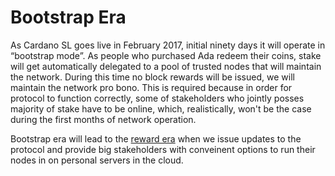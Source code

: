 # Bootstrap Era

As Cardano SL goes live in February 2017, initial ninety days it will
operate in “bootstrap mode”. As people who purchased Ada redeem their
coins, stake will get automatically delegated to a pool of trusted nodes
that will maintain the network. During this time no block rewards will
be issued, we will maintain the network pro bono. This is required
because in order for protocol to function correctly, some of
stakeholders who jointly posses majority of stake have to be online,
which, realistically, won't be the case during the first months of
network operation.

Bootstrap era will lead to the [reward era](/timeline/reward) when we
issue updates to the protocol and provide big stakeholders with
conveinent options to run their nodes in on personal servers in the
cloud.
